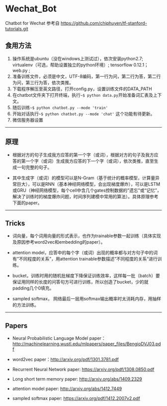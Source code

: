 # Wechat_Bot
Chatbot for Wechat 参考自 https://github.com/chiphuyen/tf-stanford-tutorials.git

## 食用方法
1. 操作系统是ubuntu（没在windows上测试过），依次安装python2.7; virtualenv（可选，帮助设置独立的python环境）; tensorflow 0.12.1；web.py ; 
2. 准备训练文件，必须是中文，UTF-8编码，第一行为问，第二行为答，第二行为问，第三行为答，依次类推。
3. 下载程序解压至英文路径，打开config.py，设置训练文件的DATA_PATH
4. 在chatbot文件夹下打开终端，执行``` ~$ python data.py ```开始准备词汇表及上下文。
5. 随后训练``` ~$ python chatbot.py --mode 'train' ```
6. 开始对话执行``` ~$ python chatbot.py --mode 'chat' ``` 这个功能有待更新。
7. 微信服务器设置
---
## 原理
* 根据对方的句子生成我方应答的第一个字（或词），根据对方的句子及我方应答的第一个字（或词）生成我方应答的下一个字（或词），依次类推，直至生成一句完整的句子。

* 其中生成字（或词）的模型可以是N-Gram（基于统计的概率模型，计算量异常巨大），可以是RNN（基本神经网络模型，会出现梯度爆炸），可以是LSTM或GRU（神经网络模型，每个cell中含几个gates控制数据的"遗忘"或“记忆”，解决了训练时的梯度爆炸问题，时间序列建模中常用的算法）。具体原理参考下面的paper。
---
## Tricks

* 词向量，每个词用向量的形式表示，也作为trainable参数一起训练（具体实现及原因参考word2vec和embedding的paper）。

* attention model，应答中的每个字（或词）出现的概率都与对方句子中的词有”不同程度的关系”，用attention trainable参数描述”不同程度的关系“进行训练。

* bucket，训练时用的随机批梯度下降保证训练效率，这样每一批（batch）要保证用同样的长度的问答句方可进行训练，所以创造了bucket，少的就padding几个0填充。

* sampled softmax， 网络最后一层用softmax输出概率时太消耗内存，用抽样的方法训练。
---
## Papers

* Neural Probabilistic Language Model paper：http://machinelearning.wustl.edu/mlpapers/paper_files/BengioDVJ03.pdf

* word2vec paper：http://arxiv.org/pdf/1301.3781.pdf

* Recurrent Neural Network paper: https://arxiv.org/pdf/1308.0850.pdf

* Long short term memory paper: http://arxiv.org/abs/1409.2329

* attention model paper: http://arxiv.org/abs/1412.7449

* sampled softmax paper: https://arxiv.org/pdf/1412.2007v2.pdf
